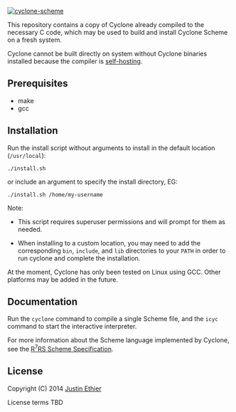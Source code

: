 [<img src="https://raw.githubusercontent.com/justinethier/cyclone/master/docs/images/cyclone-logo-03-header.png" alt="cyclone-scheme">](http://github.com/justinethier/cyclone)

This repository contains a copy of Cyclone already compiled to the necessary C code, which may be used to build and install Cyclone Scheme on a fresh system.

Cyclone cannot be built directly on system without Cyclone binaries installed because the compiler is [self-hosting](https://en.wikipedia.org/wiki/Self-hosting).

Prerequisites
-------------

- make
- gcc

Installation
------------

Run the install script without arguments to install in the default location (`/usr/local`):

    ./install.sh  

 or include an argument to specify the install directory, EG:

    ./install.sh /home/my-username

Note:

- This script requires superuser permissions and will prompt for them as needed.

- When installing to a custom location, you may need to add the corresponding `bin`, `include`, and `lib` directories to your `PATH` in order to run cyclone and complete the installation.

At the moment, Cyclone has only been tested on Linux using GCC. Other platforms may be added in the future.

Documentation
-------------
Run the `cyclone` command to compile a single Scheme file, and the `icyc` command to start the interactive interpreter.

For more information about the Scheme language implemented by Cyclone, see the [R<sup>7</sup>RS Scheme Specification](http://trac.sacrideo.us/wg/wiki).

License
-------
Copyright (C) 2014 [Justin Ethier](http://github.com/justinethier)

License terms TBD
